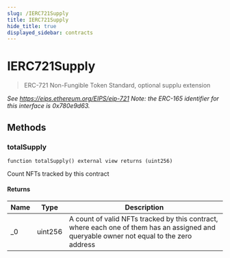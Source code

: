 ```yaml
---
slug: /IERC721Supply
title: IERC721Supply
hide_title: true
displayed_sidebar: contracts
---
```

# IERC721Supply



> ERC-721 Non-Fungible Token Standard, optional supplu extension



*See https://eips.ethereum.org/EIPS/eip-721  Note: the ERC-165 identifier for this interface is 0x780e9d63.*

## Methods

### totalSupply

```solidity
function totalSupply() external view returns (uint256)
```

Count NFTs tracked by this contract




#### Returns

| Name | Type | Description |
|---|---|---|
| _0 | uint256 | A count of valid NFTs tracked by this contract, where each one of  them has an assigned and queryable owner not equal to the zero address |



